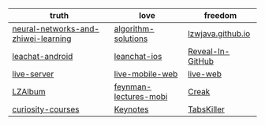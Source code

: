 | truth | love | freedom|
| ------------- | ------------- |---- |
|[neural-networks-and-zhiwei-learning](https://github.com/lzwjava/neural-networks-and-zhiwei-learning)|[algorithm-solutions](https://github.com/lzwjava/algorithm-solutions)|[lzwjava.github.io](https://github.com/lzwjava/lzwjava.github.io)|
|[leachat-android](https://github.com/lzwjava/leanchat-android) | [leanchat-ios](https://github.com/lzwjava/leanchat-ios) | [Reveal-In-GitHub](https://github.com/lzwjava/Reveal-In-GitHub) |
| [live-server](https://github.com/lzwjava/live-server) |  [live-mobile-web](https://github.com/lzwjava/live-mobile-web) | [live-web](https://github.com/lzwjava/live-web) |
[LZAlbum](https://github.com/lzwjava/LZAlbum) | [feynman-lectures-mobi](https://github.com/lzwjava/feynman-lectures-mobi) | [Creak](https://github.com/lzwjava/Creak)|
[curiosity-courses](https://github.com/lzwjava/curiosity-courses)|[Keynotes](https://github.com/lzwjava/Keynotes)| [TabsKiller](https://github.com/lzwjava/TabsKiller)|


